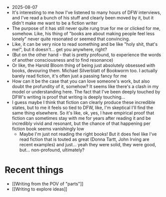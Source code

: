 - 2025-08-07
- It's interesting to me how I've listened to many hours of DFW interviews, and I've read a bunch of his stuff and clearly been moved by it, but it didn't make me want to be a fiction writer
- The purpose of it has still never quite rung true for me or clicked for me, somehow. Like, his thing of "books are about making people feel less lonely" never quite resonated or seemed that convincing. 
- Like, it can be very nice to read something and be like "holy shit, that's me!", but it doesn't... get you anywhere, right?
- (But on the other hand - that is pretty profound, to experience the words of another consciousness and to find resonance)
- Or like, the Harold Bloom thing of being just absolutely obsessed with books, devouring them. Michael Silverblatt of Bookworm too. I actually barely read fiction, it's often just a passing fancy for me 
- How can it be the case that you can love someone's work, but also doubt the profundity of it, somehow? It seems like there's a clash in my model or understanding here. The fact that I've been deeply touched by DFW's writing is proof that writing is deeply touching... 
- I guess maybe I think that fiction can clearly produce these incredible states, but to me it feels so tied to DFW, like, I'm skeptical I'll find the same thing elsewhere. So it's like, ok, yes, I have empirical proof that fiction can sometimes stay with me for years after reading it and be incredibly vivid and resonant, but the chance of that happening per fiction book seems vanishingly low
	- Maybe I'm just not reading the right books! But it does feel like I've read fiction that is touted as great (Donna Tartt, John Irving are recent examples) and just... yeah they were solid, they were good, but... non-profound, ultimately?
# Recent things
- [[Writing from the POV of "parts"]]
- [[Writing to explore ideas]]